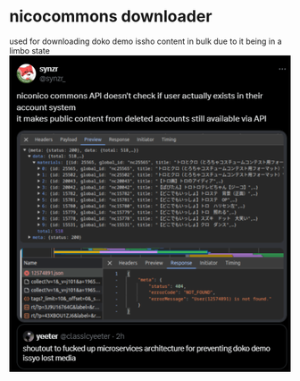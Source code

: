 # nicocommons downloader
used for downloading doko demo issho content in bulk
due to it being in a limbo state
![the user @synzr_ quote retweeting the tweet "shoutout to fucked up microservices architecture for preventing doko demo issyo lost media" by @classicyeeter with the tweet "niconico commons API doesn't check if user actually exists in their account system it makes public content from deleted accounts still available via API" and a screenshot of inspect element showing that the user doesn't exist and their creations still existing](img/image.png)
